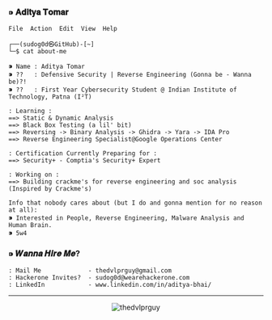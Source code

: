### ⁍ 𝐀𝐝𝐢𝐭𝐲𝐚 𝐓𝐨𝐦𝐚𝐫
```
File  Action  Edit  View  Help

┌──(sudog0d㉿GitHub)-[~]
└─$ cat about-me

⁍ Name : Aditya Tomar
⁍ ??   : Defensive Security | Reverse Engineering (Gonna be - Wanna be)?!
⁍ ??   : First Year Cybersecurity Student @ Indian Institute of Technology, Patna (I²T)

: Learning :
==> Static & Dynamic Analysis 
==> Black Box Testing (a lil' bit)
==> Reversing -> Binary Analysis -> Ghidra -> Yara -> IDA Pro
==> Reverse Engineering Specialist@Google Operations Center

: Certification Currently Preparing for :
==> Security+ - Comptia's Security+ Expert

: Working on :
==> Building crackme's for reverse engineering and soc analysis (Inspired by Crackme's)

```
```
Info that nobody cares about (but I do and gonna mention for no reason at all):
⁍ Interested in People, Reverse Engineering, Malware Analysis and Human Brain. 
⁍ 5w4
```

### ⁍ 𝑾𝒂𝒏𝒏𝒂 𝑯𝒊𝒓𝒆 𝑴𝒆?

```
: Mail Me             - thedvlprguy@gmail.com
: Hackerone Invites?  - sudog0d@wearehackerone.com
: LinkedIn            - www.linkedin.com/in/aditya-bhai/
```

---



<p align="center"> <img src="https://komarev.com/ghpvc/?username=thedvlprguy&label=Profile%20views&color=0e75b6&style=flat" alt="thedvlprguy" /> </p>
